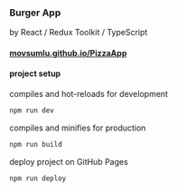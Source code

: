 ### Burger App

by React / Redux Toolkit / TypeScript

#### [movsumlu.github.io/PizzaApp](https://movsumlu.github.io/BurgerApp/)

#### project setup

compiles and hot-reloads for development

```bash
npm run dev
```

compiles and minifies for production

```bash
npm run build
```

deploy project on GitHub Pages

```bash
npm run deploy
```
